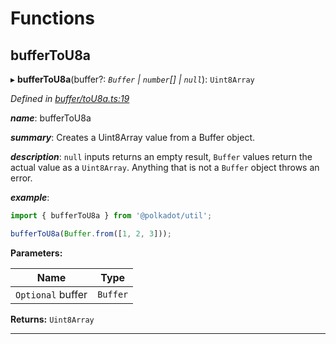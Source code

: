 

# Functions

<a id="buffertou8a"></a>

##  bufferToU8a

▸ **bufferToU8a**(buffer?: *`Buffer` | `number`[] | `null`*): `Uint8Array`

*Defined in [buffer/toU8a.ts:19](https://github.com/polkadot-js/common/blob/c3fafbe/packages/util/src/buffer/toU8a.ts#L19)*

*__name__*: bufferToU8a

*__summary__*: Creates a Uint8Array value from a Buffer object.

*__description__*: `null` inputs returns an empty result, `Buffer` values return the actual value as a `Uint8Array`. Anything that is not a `Buffer` object throws an error.

*__example__*:   

```javascript
import { bufferToU8a } from '@polkadot/util';

bufferToU8a(Buffer.from([1, 2, 3]));
```

**Parameters:**

| Name | Type |
| ------ | ------ |
| `Optional` buffer | `Buffer` | `number`[] | `null` |

**Returns:** `Uint8Array`

___

